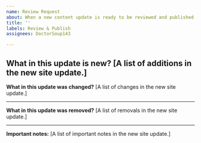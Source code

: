 ```yaml
---
name: Review Request
about: When a new content update is ready to be reviewed and published.
title: ''
labels: Review & Publish
assignees: DoctorSoup143

---
```


**What in this update is new?**
[A list of additions in the new site update.]
---

**What in this update was changed?**
[A list of changes in the new site update.]

---

**What in this update was removed?**
[A list of removals in the new site update.]

---

**Important notes:**
[A list of important notes in the new site update.]
